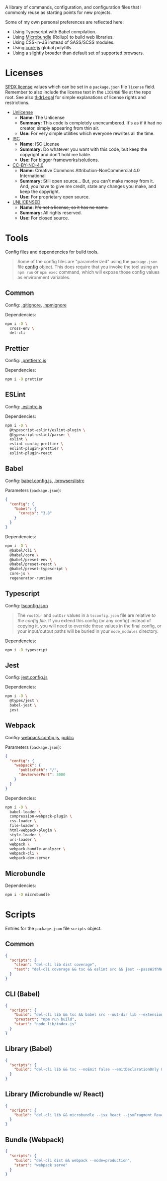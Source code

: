 A library of commands, configuration, and configuration files that I commonly reuse as starting points for new projects.

Some of my own personal preferences are reflected here:

- Using Typescript with Babel compilation.
- Using [Microbundle](https://www.npmjs.com/package/microbundle) (Rollup) to build web libraries.
- Using CSS-in-JS instead of SASS/SCSS modules.
- Using [core-js](https://www.npmjs.com/package/core-js) global polyfills.
- Using a slightly broader than default set of supported browsers.

# Licenses

[SPDX license](https://spdx.org/licenses/) values which can be set in a `package.json` file `license` field. Remember to also include the license text in the `LICENSE` file at the repo root. See also [tl;drLegal](https://tldrlegal.com) for simple explanations of license rights and restrictions.

- [Unlicense](licenses/Unlicense.txt)
  - **Name:** The Unlicense
  - **Summary:** This code is completely unencumbered. It's as if it had no creator, simply appearing from thin air.
  - **Use:** For very simple utilities which everyone rewrites all the time.
- [ISC](licenses/ISC.txt)
  - **Name:** ISC License
  - **Summary:** Do whatever you want with this code, but keep the copyright and don't hold me liable.
  - **Use:** For bigger frameworks/solutions.
- [CC-BY-NC-4.0](licenses/CC-BY-NC-4.0.txt)
  - **Name:** Creative Commons Attribution-NonCommercial 4.0 International
  - **Summary:** Still open source... But, you can't make money from it. And, you have to give me credit, state any changes you make, and keep the copyright.
  - **Use:** For proprietary open source.
- [UNLICENSED](licenses/UNLICENSED.txt)
  - **Name:** ~~It's not a license, so it has no name.~~
  - **Summary:** All rights reserved.
  - **Use:** For closed source.

# Tools

Config files and dependencies for build tools.

> Some of the config files are "parameterized" using the `package.json` file [config](https://docs.npmjs.com/cli/v7/configuring-npm/package-json#config) object. This does require that you invoke the tool using an `npm run` or `npm exec` command, which will expose those config values as environment variables.

## Common

Config: [.gitignore](.gitignore), [.npmignore](.npmignore)

Dependencies:

```bash
npm i -D \
  cross-env \
  del-cli
```

## Prettier

Config: [.prettierrc.js](.prettierrc.js)

Dependencies:

```bash
npm i -D prettier
```

## ESLint

Config: [.eslintrc.js](.eslintrc.js)

Dependencies:

```bash
npm i -D \
  @typescript-eslint/eslint-plugin \
  @typescript-eslint/parser \
  eslint \
  eslint-config-prettier \
  eslint-plugin-prettier \
  eslint-plugin-react
```

## Babel

Config: [babel.config.js](babel.config.js), [.browserslistrc](.browserslistrc)

Parameters (`package.json`):

```json
{
  "config": {
    "babel": {
      "corejs": "3.8"
    }
  }
}
```

Dependencies:

```bash
npm i -D \
  @babel/cli \
  @babel/core \
  @babel/preset-env \
  @babel/preset-react \
  @babel/preset-typescript \
  core-js \
  regenerator-runtime
```

## Typescript

Config: [tsconfig.json](tsconfig.json)

> The `rootDir` and `outDir` values in a `tsconfig.json` file are relative _to the config file._ If you extend this config (or any config) instead of copying it, you will need to override those values in the final config, or your input/output paths will be buried in your `node_modules` directory.

Dependencies:

```bash
npm i -D typescript
```



## Jest

Config: [jest.config.js](jest.config.js)

Dependencies:

```bash
npm i -D \
  @types/jest \
  babel-jest \
  jest
```

## Webpack

Config: [webpack.config.js](webpack.config.js), [public](public)

Parameters (`package.json`):

```json
{
  "config": {
    "webpack": {
      "publicPath": "/",
      "devServerPort": 3000
    }
  }
}
```

Dependencies:

```bash
npm i -D \
  babel-loader \
  compression-webpack-plugin \
  css-loader \
  file-loader \
  html-webpack-plugin \
  style-loader \
  url-loader \
  webpack \
  webpack-bundle-analyzer \
  webpack-cli \
  webpack-dev-server
```

## Microbundle

Dependencies:

```bash
npm i -D microbundle
```

# Scripts

Entries for the `package.json` file `scripts` object.

## Common

```json
{
  "scripts": {
    "clean": "del-cli lib dist coverage",
    "test": "del-cli coverage && tsc && eslint src && jest --passWithNoTests"
  }
}
```

## CLI (Babel)

```json
{
  "scripts": {
    "build": "del-cli lib && tsc && babel src --out-dir lib --extensions .ts,.tsx --source-maps",
    "prestart": "npm run build",
    "start": "node lib/index.js"
  }
}
```

## Library (Babel)

```json
{
  "scripts": {
    "build": "del-cli lib && tsc --noEmit false --emitDeclarationOnly && babel src --out-dir lib --extensions .ts,.tsx"
  }
}
```

## Library (Microbundle w/ React)

```json
{
  "scripts": {
    "build": "del-cli lib && microbundle --jsx React --jsxFragment React.Fragment"
  }
}
```

## Bundle (Webpack)

```json
{
  "scripts": {
    "build": "del-cli dist && webpack --mode=production",
    "start": "webpack serve"
  }
}
```
